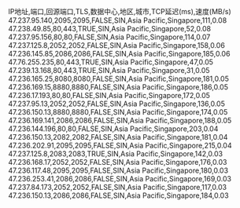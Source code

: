 IP地址,端口,回源端口,TLS,数据中心,地区,城市,TCP延迟(ms),速度(MB/s)
47.237.95.140,2095,2095,FALSE,SIN,Asia Pacific,Singapore,111,0.08
47.238.49.85,80,443,TRUE,SIN,Asia Pacific,Singapore,52,0.08
47.237.95.156,80,80,FALSE,SIN,Asia Pacific,Singapore,114,0.07
47.237.125.8,2052,2052,FALSE,SIN,Asia Pacific,Singapore,158,0.06
47.236.145.85,2086,2086,FALSE,SIN,Asia Pacific,Singapore,185,0.06
47.76.255.235,80,443,TRUE,SIN,Asia Pacific,Singapore,47,0.05
47.239.13.168,80,443,TRUE,SIN,Asia Pacific,Singapore,31,0.05
47.236.165.25,8080,8080,FALSE,SIN,Asia Pacific,Singapore,181,0.05
47.236.169.15,8880,8880,FALSE,SIN,Asia Pacific,Singapore,186,0.05
47.236.17.193,80,80,FALSE,SIN,Asia Pacific,Singapore,172,0.05
47.237.95.13,2052,2052,FALSE,SIN,Asia Pacific,Singapore,136,0.05
47.236.150.13,8880,8880,FALSE,SIN,Asia Pacific,Singapore,174,0.05
47.236.169.141,2086,2086,FALSE,SIN,Asia Pacific,Singapore,188,0.05
47.236.144.196,80,80,FALSE,SIN,Asia Pacific,Singapore,203,0.04
47.236.150.13,2082,2082,FALSE,SIN,Asia Pacific,Singapore,181,0.04
47.236.202.91,2095,2095,FALSE,SIN,Asia Pacific,Singapore,215,0.04
47.237.125.8,2083,2083,TRUE,SIN,Asia Pacific,Singapore,142,0.03
47.236.168.17,2052,2052,FALSE,SIN,Asia Pacific,Singapore,176,0.03
47.236.117.48,2095,2095,FALSE,SIN,Asia Pacific,Singapore,180,0.03
47.236.253.41,2086,2086,FALSE,SIN,Asia Pacific,Singapore,169,0.03
47.237.84.173,2052,2052,FALSE,SIN,Asia Pacific,Singapore,117,0.03
47.236.150.13,2086,2086,FALSE,SIN,Asia Pacific,Singapore,184,0.03
